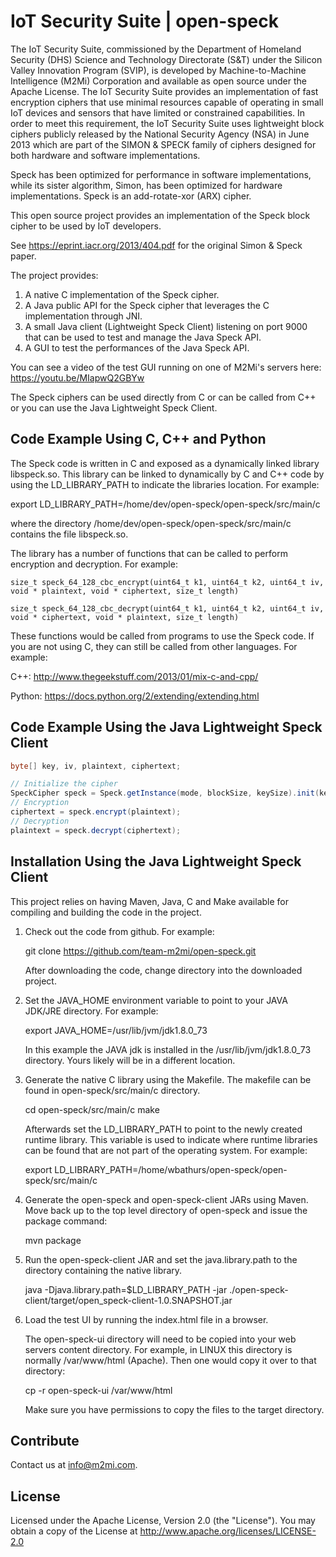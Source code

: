 # IoT Security Suite | open-speck

The IoT Security Suite, commissioned by the Department of Homeland Security (DHS) Science and Technology Directorate (S&T) under the Silicon Valley Innovation Program (SVIP), is developed by  Machine-to-Machine Intelligence  (M2Mi) Corporation and available as open source under the Apache License. The IoT Security Suite provides an implementation of fast encryption ciphers that use minimal resources capable of operating in small IoT devices and sensors that have limited or constrained capabilities. In order to meet this requirement, the IoT Security Suite uses lightweight block ciphers publicly released by the National Security Agency (NSA) in June 2013 which are part of the SIMON & SPECK family of ciphers designed for both hardware and software implementations.

Speck has been optimized for performance in software implementations, while its sister algorithm, Simon, has been optimized for hardware implementations. Speck is an add-rotate-xor (ARX) cipher.

This open source project provides an implementation of the Speck block cipher to be used by IoT developers.

See https://eprint.iacr.org/2013/404.pdf for the original Simon & Speck paper.

The project provides:

1. A native C implementation of the Speck cipher.
2. A Java public API for the Speck cipher that leverages the C implementation through JNI.
3. A small Java client (Lightweight Speck Client) listening on port 9000 that can be used to test and manage the Java Speck API.
4. A GUI to test the performances of the Java Speck API. 

You can see a video of the test GUI running on one of M2Mi's servers here:  https://youtu.be/MIapwQ2GBYw 

The Speck ciphers can be used directly from C or can be called from C++ or you can use the Java Lightweight Speck Client.  

## Code Example Using C, C++ and Python  

The Speck code is written in C and exposed as a dynamically linked library libspeck.so. This library can be linked to dynamically by C and C++ code by using the LD_LIBRARY_PATH to indicate the libraries location. For example:

export LD_LIBRARY_PATH=/home/dev/open-speck/open-speck/src/main/c

where the directory /home/dev/open-speck/open-speck/src/main/c contains the file libspeck.so.

The library has a number of functions that can be called to perform encryption and decryption. For example:
```
size_t speck_64_128_cbc_encrypt(uint64_t k1, uint64_t k2, uint64_t iv, void * plaintext, void * ciphertext, size_t length)

size_t speck_64_128_cbc_decrypt(uint64_t k1, uint64_t k2, uint64_t iv, void * ciphertext, void * plaintext, size_t length)
```
These functions would be called from programs to use the Speck code. If you are not using C, they can still be called from other languages. For example:

C++: http://www.thegeekstuff.com/2013/01/mix-c-and-cpp/

Python: https://docs.python.org/2/extending/extending.html


## Code Example Using the Java Lightweight Speck Client

```Java
byte[] key, iv, plaintext, ciphertext;

// Initialize the cipher
SpeckCipher speck = Speck.getInstance(mode, blockSize, keySize).init(key, iv);
// Encryption
ciphertext = speck.encrypt(plaintext);
// Decryption
plaintext = speck.decrypt(ciphertext);
```

## Installation Using the Java Lightweight Speck Client

This project relies on having Maven, Java, C and Make available for compiling and building the code in the project.

1. Check out the code from github. For example:

   git clone https://github.com/team-m2mi/open-speck.git

   After downloading the code, change directory into the downloaded project.

2. Set the JAVA_HOME environment variable to point to your JAVA JDK/JRE directory. For example:

   export JAVA_HOME=/usr/lib/jvm/jdk1.8.0_73
   
   In this example the JAVA jdk is installed in the /usr/lib/jvm/jdk1.8.0_73 directory. Yours likely will be in a different location.

3. Generate the native C library using the Makefile. The makefile can be found in open-speck/src/main/c directory.

   cd open-speck/src/main/c
   make
   
   Afterwards set the LD_LIBRARY_PATH to point to the newly created runtime library. This variable is used to indicate where runtime libraries can be found that are not part of the operating system. For example:
   
   export LD_LIBRARY_PATH=/home/wbathurs/open-speck/open-speck/src/main/c
   
4. Generate the open-speck and open-speck-client JARs using Maven. Move back up to the top level directory of open-speck and issue the package command:

   mvn package
5. Run the open-speck-client JAR and set the java.library.path to the directory containing the native library.

   java -Djava.library.path=$LD_LIBRARY_PATH -jar ./open-speck-client/target/open_speck-client-1.0.SNAPSHOT.jar 
   
6. Load the test UI by running the index.html file in a browser.

   The open-speck-ui directory will need to be copied into your web servers content directory. For example, in LINUX this directory is normally /var/www/html (Apache). Then one would copy it over to that directory:
   
   cp -r open-speck-ui /var/www/html
   
   Make sure you have permissions to copy the files to the target directory.

## Contribute

Contact us at info@m2mi.com.

## License

Licensed under the Apache License, Version 2.0 (the "License"). You may obtain a copy of the License at http://www.apache.org/licenses/LICENSE-2.0


